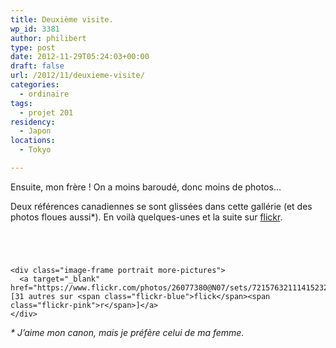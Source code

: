 ```yaml
---
title: Deuxième visite.
wp_id: 3381
author: philibert
type: post
date: 2012-11-29T05:24:03+00:00
draft: false
url: /2012/11/deuxieme-visite/
categories:
  - ordinaire
tags:
  - projet 201
residency:
  - Japon
locations:
  - Tokyo

---
```

Ensuite, mon frère ! On a moins baroudé, donc moins de photos&#8230;

Deux références canadiennes se sont glissées dans cette gallérie (et des photos floues aussi*). En voilà quelques-unes et la suite sur <a href="https://www.flickr.com/photos/26077380@N07/sets/72157632111415232/" target="_blank"><span class="flickr-blue">flick</span><span class="flickr-pink">r</span></a>.

<div class="gallery-container">
  <div class="gallery">
    <figure class="image-frame landscape"> <img src="{{< aws >}}/uploads/2012/11/IMG_8447-650x487.jpg" alt="" /> </figure> <figure class="image-frame landscape"> <img src="{{< aws >}}/uploads/2012/11/IMG_8449-650x487.jpg" alt="" /> </figure> <figure class="image-frame landscape"> <img src="{{< aws >}}/uploads/2012/11/IMG_8505-650x487.jpg" alt="" /> </figure> <figure class="image-frame landscape"> <img src="{{< aws >}}/uploads/2012/11/IMG_8480-650x487.jpg" alt="" /> </figure> 
    
    <div class="image-frame portrait more-pictures">
      <a target="_blank" href="https://www.flickr.com/photos/26077380@N07/sets/72157632111415232/">[31 autres sur <span class="flickr-blue">flick</span><span class="flickr-pink">r</span>]</a>
    </div>
  </div>
</div>

_* J&rsquo;aime mon canon, mais je préfère celui de ma femme._